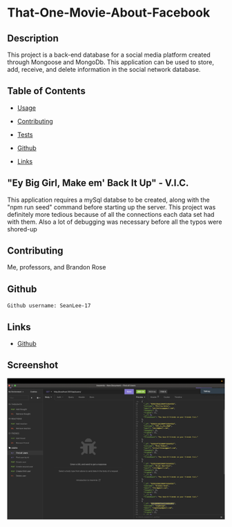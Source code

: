 # That-One-Movie-About-Facebook

## Description

This project is a back-end database for a social media platform created through Mongoose and MongoDb. This application can be used to store, add, receive, and delete information in the social network database.

## Table of Contents

- [Usage](#usage)

- [Contributing](#contributing)

- [Tests](#tests)

- [Github](#github)

- [Links](#links)

## "Ey Big Girl, Make em' Back It Up" - V.I.C.

This application requires a mySql databse to be created, along with the "npm run seed" command before starting up the server. This project was definitely more tedious because of all the connections each data set had with them. Also a lot of debugging was necessary before all the typos were shored-up

## Contributing

Me, professors, and Brandon Rose

## Github

    Github username: SeanLee-17

## Links

- [Github](https://github.com/SeanLee-17/That-One-Movie-About-Facebook)

## Screenshot

![Screenshot](HW18.png)
